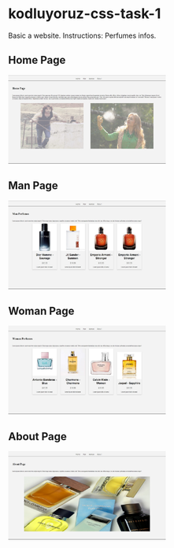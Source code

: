 # kodluyoruz-css-task-1
 Basic a website. Instructions: Perfumes infos.

## Home Page
<img src="img/home-page.jpg" alt="alt text" width="320" height="180">

## Man Page
<img src="img/man-page.jpg" alt="alt text" width="320" height="180">

## Woman Page
<img src="img/woman-page.jpg" alt="alt text" width="320" height="180">

## About Page
<img src="img/about-page.jpg" alt="alt text" width="320" height="180">